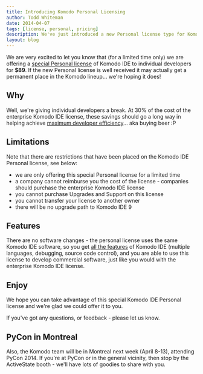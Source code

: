 ```yaml
---
title: Introducing Komodo Personal Licensing
author: Todd Whiteman
date: 2014-04-07
tags: [license, personal, pricing]
description: We've just introduced a new Personal license type for Komodo IDE.
layout: blog
---
```


We are very excited to let you know that (for a limited time only) we are
offering a [special Personal license] of Komodo IDE to individual developers
for **$89**. If the new Personal license is well received it may actually get a
permanent place in the Komodo lineup... we're hoping it does!

[special Personal license]: /pricing/

## Why

Well, we're giving individual developers a break. At 30% of the cost of the
enterprise Komodo IDE license, these savings should go a long way in helping
achieve [maximum developer efficiency]... aka buying beer :P

[maximum developer efficiency]: http://xkcd.com/323/

## Limitations

Note that there are restrictions that have been placed on the Komodo IDE
Personal license, see below:
* we are only offering this special Personal license for a limited time
* a company cannot reimburse you the cost of the license - companies should
  purchase the enterprise Komodo IDE license
* you cannot purchase Upgrades and Support on this license
* you cannot transfer your license to another owner
* there will be no upgrade path to Komodo IDE 9

## Features

There are no software changes - the personal license uses the same Komodo IDE
software, so you get [all the features] of Komodo IDE (multiple languages,
debugging, source code control), and you are able to use this license to develop
commercial software, just like you would with the enterprise Komodo IDE license.

[all the features]: /features/

## Enjoy

We hope you can take advantage of this special Komodo IDE Personal license and
we're glad we could offer it to you.

If you've got any questions, or feedback - please let us know.

## PyCon in Montreal

Also, the Komodo team will be in Montreal next week (April 8-13), attending
PyCon 2014. If you're at PyCon or in the general vicinity, then stop by the
ActiveState booth - we'll have lots of goodies to share with you.

[PyCon 2014]: https://us.pycon.org/‎
